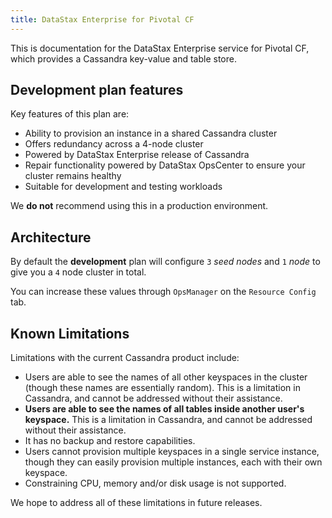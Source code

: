 ```yaml
---
title: DataStax Enterprise for Pivotal CF
---
```


This is documentation for the DataStax Enterprise service for Pivotal CF, which provides a Cassandra key-value and table store.

## Development plan features
Key features of this plan are:

* Ability to provision an instance in a shared Cassandra cluster
* Offers redundancy across a 4-node cluster
* Powered by DataStax Enterprise release of Cassandra
* Repair functionality powered by DataStax OpsCenter to ensure your cluster remains healthy
* Suitable for development and testing workloads

We **do not** recommend using this in a production environment.

## Architecture
By default the **development** plan will configure `3` *seed nodes* and `1` *node* to give you a `4` node cluster in total.

You can increase these values through `OpsManager` on the `Resource Config` tab.

## Known Limitations

Limitations with the current Cassandra product include:

* Users are able to see the names of all other keyspaces in the cluster (though these names are essentially random). This is a limitation in Cassandra, and cannot be addressed without their assistance.
* **Users are able to see the names of all tables inside another user's keyspace.**  This is a limitation in Cassandra, and cannot be addressed without their assistance.
* It has no backup and restore capabilities.
* Users cannot provision multiple keyspaces in a single service instance,
  though they can easily provision multiple instances, each with their own
  keyspace.
* Constraining CPU, memory and/or disk usage is not supported.

We hope to address all of these limitations in future releases.

